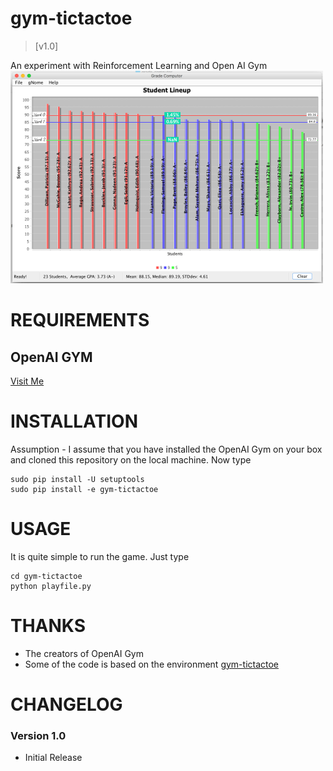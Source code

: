gym-tictactoe
==============

> [v1.0]

An experiment with Reinforcement Learning and Open AI Gym
<br>
![Alt Text](/repofiles/screenshotalpha.png)



REQUIREMENTS
==================================================================================================

OpenAI GYM
-------------------
[Visit Me](https://github.com/openai/gym)




INSTALLATION
==================================================================================================

Assumption - I assume that you have installed the OpenAI Gym on your box and cloned this repository on the local machine. Now type


	sudo pip install -U setuptools
 	sudo pip install -e gym-tictactoe




USAGE
========
It is quite simple to run the game. Just type 

	cd gym-tictactoe
	python playfile.py





THANKS
==================================================================================================

* The creators of OpenAI Gym
* Some of the code is based on the environment [gym-tictactoe](https://github.com/haje01/gym-tictactoe)
 


CHANGELOG
==========

### Version 1.0 

- Initial Release
